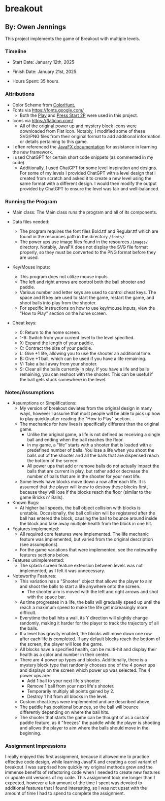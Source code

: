 # breakout
## By: Owen Jennings

This project implements the game of Breakout with multiple levels.

### Timeline

 * Start Date: January 12th, 2025

 * Finish Date: January 21st, 2025

 * Hours Spent: 35 hours.



### Attributions

 * Color Scheme from [ColorHunt.](https://colorhunt.co/palette/222831393e4600adb5eeeeee)
 * Fonts via https://fonts.google.com/
   * Both the [Play](https://fonts.google.com/specimen/Play) and [Press Start 2P](https://fonts.google.com/specimen/Press+Start+2P) were used in this project.
 * Icons via https://flaticon.com/
   * All of the original power up and mystery block icons were downloaded from Flat Icon. Notably, I modified some of these SVG/PNG files from their original format to add additional information or details pertaining to this game.
 * I often referenced the [JavaFX documentation](https://docs.oracle.com/javase/8/javafx/api/) for assistance in learning the new framework.
 * I used ChatGPT for certain short code snippets (as commented in my code). 
   * Additionally, I used ChatGPT for some level inspiration and designs. For some of my levels I provided ChatGPT with a level design that I created from scratch and asked it to create a new level using the same format with a different design. I would then modify the output provided by ChatGPT to ensure the level was fair and well-balanced.

### Running the Program

 * Main class: The Main class runs the program and all of its components.

 * Data files needed: 
   * The program requires the font files Bold.ttf and Regular.ttf which are found in the resources path in the directory `/fonts/`
   * The power ups use image files found in the resources `/images/` directory. Notably, JavaFX does not display the SVG file format properly, so they must be converted to the PNG format before they are used.

 * Key/Mouse inputs:
   * This program does not utilize mouse inputs.
   * The left and right arrows are control both the ball shooter and paddle.
   * Various number and letter keys are used to control cheat keys. The space and R key are used to start the game, restart the game, and shoot balls into play from the shooter.
   * For specific instructions on how to use key/mouse inputs, view the "How to Play" section on the home screen.
 * Cheat keys:
   - 0: Return to the home screen.
   - 1-9: Switch from your current level to the level specified.
   - X: Expand the length of your paddle.
   - C: Contract the size of your paddle.
   - L: Give +1 life, allowing you to use the shooter an additional time.
   - B: Give +1 ball, which can be used if you have a life remaining.
   - V: Take a ball away from your shooter.
   - S: Clear all the balls currently in play. If you have a life and balls remaining, you can reshoot with the shooter. This can be useful if the ball gets stuck somewhere in the level.


### Notes/Assumptions

 * Assumptions or Simplifications:
    * My version of breakout deviates from the original design in many ways, however I assume that most people will be able to pick up how to play quickly after reading the "How to Play" section.
    * The mechanics for how lives is specifically different than the original game.
      * Unlike the original game, a life is not defined as receiving a single ball and ending when the ball reaches the floor.
      * In my game, a "life" starts with a shooter that is loaded with a predefined number of balls. You lose a life when you shoot the balls out of the  shooter and all the balls that are dispensed reach the bottom of the screen.
      * All power ups that add or remove balls do not actually impact the balls that are current in play, but rather add or decrease the number of balls that are in the shooter for your next life.
    * Some levels have blocks move down a row after each life. It is assumed that the player will know to destroy these blocks first, because they will lose if the blocks reach the floor (similar to the game Bricks n' Balls).
 * Known Bugs:
    * At higher ball speeds, the ball object collision with blocks is unstable. Occasionally, the ball collision will be registered after the ball has entered the block, causing the ball to bounce around inside the block and take away multiple health from the block in one hit.
 * Features implemented:
    * All required core features were implemented. The life mechanic feature was implemented, but varied from the original description (see assumptions).
    * For the game variations that were implemented, see the noteworthy features sections below.
 * Features unimplemented:
    * The splash screen feature extension between levels was not implemented, as I felt it was unnecessary.
 * Noteworthy Features:
   * This variation has a "Shooter" object that allows the player to aim and shoot the balls to start a life anywhere onto the screen.
     * The shooter aim is moved with the left and right arrows and shot with the space bar.
   * As time progresses in a life, the balls will gradually speed up until the reach a maximum speed to make the life get increasingly more difficult.
   * Everytime the ball hits a wall, its Y direction will slightly change randomly, making it harder for the player to track the trajectory of all the balls.
   * If a level has gravity enabled, the blocks will move down one row after each life is completed. If any default blocks reach the bottom of the screen, the player will lose the game.
   * All blocks have a specified health, can be multi-hit and display their health as a color and number in their center.
   * There are 4 power up types and blocks. Additionally, there is a mystery block type that randomly chooses one of the 4 power ups and displays on the screen which power up was selected. The 4 power ups are:
     - Add 1 ball to your next life's shooter.
     - Remove 1 ball from your next life's shooter.
     - Temporarily multiply all points gained by 2.
     - Destroy 1 hit from all blocks in the level.
   * Custom cheat keys were implemented and are described above.
   * The paddle has positional bounces, so the ball will bounce differently depending on where the ball hits.
   * The shooter that starts the game can be thought of as a custom paddle feature, as it "freezes" the paddle while the player is shooting and allows the player to aim where the balls should move in the beginning.



### Assignment Impressions

I really enjoyed this first assignment, because it allowed me to practice effective code design, while learning JavaFX and creating a cool variant of breakout. 
I was surprised how quickly my original methods grew and the immense benefits of refactoring code when I needed to create new features or update old versions of my code. 
This assignment took me longer than I expected, however a fair amount of the time I spent was devoted to additional features that I found interesting, so I was not upset with the amount of time I had to spend to complete the assignment.

